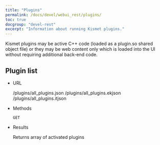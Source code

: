 ```yaml
---
title: "Plugins"
permalink: /docs/devel/webui_rest/plugins/
toc: true
docgroup: "devel-rest"
excerpt: "Information about running Kismet plugins."
---
```

Kismet plugins may be active C++ code (loaded as a plugin.so shared object file) or they may be web content only which is loaded into the UI without requiring additional back-end code.

## Plugin list

* URL

    /plugins/all_plugins.json
    /plugins/all_plugins.ekjson
    /plugins/all_plugins.itjson

* Methods

    `GET`

* Results

    Returns array of activated plugins

